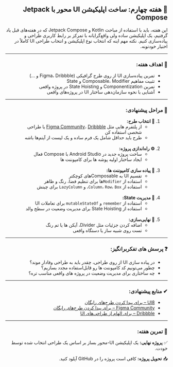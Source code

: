 <div dir="rtl" style="text-align: right;">  
  <h2>🚀 هفته چهارم: ساخت اپلیکیشن UI محور با Jetpack Compose</h2>
  <p>
    این هفته، باید با استفاده از مباحث Kotlin و Jetpack Compose که در هفته‌های قبل یاد گرفتیم، یک اپلیکیشن ساده ولی واقع‌گرایانه با تمرکز بر رابط کاربری طراحی و پیاده‌سازی کنیم.
    نکته مهم اینه که انتخاب نوع اپلیکیشن و انتخاب طراحی UI کاملاً در اختیار خودتونه.
  </p>

  <hr>

<h3>🎯 اهداف هفته:</h3>
  <ul>
    <li>تمرین پیاده‌سازی UI از روی طرح گرافیکی (Figma، Dribbble و ...)</li>
    <li>تثبیت مفاهیم Composable، Modifier و State</li>
    <li>تمرین Componentization و State Hoisting در پروژه واقعی</li>
    <li>آشنایی با نحوه سازمان‌دهی ساختار UI در پروژه‌های واقعی</li>
  </ul>

  <hr>

<h3>🧰 مراحل پیشنهادی:</h3>
  <ol>
    <li>
      <strong>🎨 انتخاب طرح:</strong>
      <ul>
        <li>از پلتفرم‌ هایی مثل <a href="https://figma.com/community">Figma Community</a>، <a href="https://dribbble.com">Dribbble</a> یا طراحی شخصی استفاده کن</li>
        <li>طرح باید حداقل شامل یک فرم ساده و یک لیست از آیتم‌ها باشه</li>
      </ul>
    </li>
    <br>
    <li>
      <strong>⚙ راه‌اندازی پروژه:</strong>
      <ul>
        <li>ساخت پروژه جدید در Android Studio با Compose فعال</li>
        <li>ایجاد ساختار اولیه پوشه ‌ها برای کامپوننت‌ ها</li>
      </ul>
    </li>
    <br>
    <li>
      <strong>🧩 پیاده ‌سازی کامپوننت‌ ها:</strong>
      <ul>
        <li>تقسیم UI به Composableهای کوچکتر</li>
        <li>استفاده از <code>Modifier</code>ها برای تنظیم فضا، رنگ و ظاهر</li>
        <li>استفاده از <code>Column</code>، <code>Row</code>، <code>Box</code>، و <code>LazyColumn</code> برای چینش</li>
      </ul>
    </li>
    <br>
    <li>
      <strong>🔄 مدیریت State:</strong>
      <ul>
        <li>استفاده از <code>remember</code> و <code>mutableStateOf</code> برای تعاملات UI</li>
        <li>استفاده از State Hoisting برای مدیریت وضعیت در سطح والد</li>
      </ul>
    </li>
    <br>
    <li>
      <strong>🧼 نهایی‌سازی:</strong>
      <ul>
        <li>اضافه کردن جزئیات مثل Divider، آیکن ‌ها یا تم رنگ</li>
        <li>تست روی شبیه‌ ساز یا دستگاه واقعی</li>
      </ul>
    </li>
  </ol>

  <hr>

<h3>❓ پرسش‌ های تفکر‌برانگیز:</h3>
  <ul>
    <li>در پیاده ‌سازی UI از روی طراحی، چقدر باید به طراحی وفادار موند؟</li>
    <li>چطور می‌تونیم کد کامپوننت ‌ها رو قابل‌استفاده‌ مجدد بسازیم؟</li>
    <li>چه ساختاری برای مدیریت وضعیت در پروژه ‌های واقعی مناسب ‌تره؟</li>
  </ul>

  <hr>

<h3>✔ منابع پیشنهادی:</h3>
  <ul>
    <li><a href="https://ui8.net/categories/freebies">UI8 – برای پیدا کردن طرح‌های رایگان</a></li>
    <li><a href="https://www.figma.com/community">Figma Community – برای پیدا کردن طرح‌های رایگان</a></li>
    <li><a href="https://dribbble.com">Dribbble – برای الهام از طراحی‌های UI</a></li>
  </ul>

  <hr>

<h3>🧪 تمرین هفته:</h3>
  <p>
    ✅ <strong>پروژه نهایی:</strong> یک اپلیکیشن UI-محور بساز بر اساس یک طراحی انتخاب ‌شده توسط خودت.
  </p>
  <p>
    📤 <strong>تحویل پروژه:</strong> کافی ا‌ست پروژه را در GitHub آپلود کنید.
  </p>
</div>
